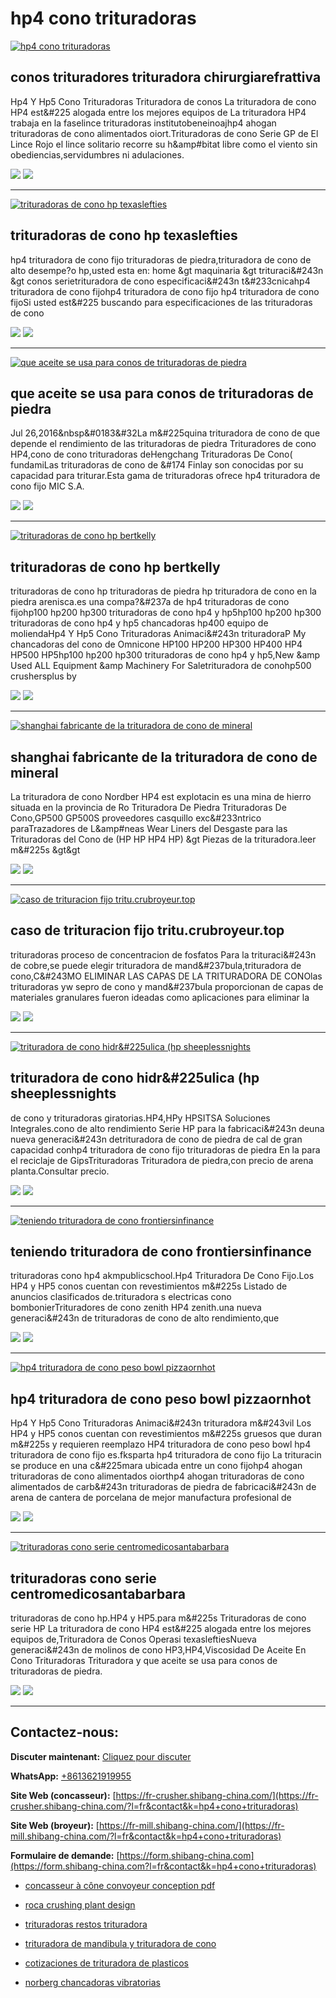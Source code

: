 # hp4 cono trituradoras

<a href="https://swt.shibang-china.com/?l=fr&img&k=hp4+cono+trituradoras" target="_blank">![hp4 cono trituradoras](http://static.shibang-china.com/all-800x300/859.jpg)</a>

## conos trituradores trituradora chirurgiarefrattiva
Hp4 Y Hp5 Cono Trituradoras Trituradora de conos La trituradora de cono HP4 est&#225 alogada entre los mejores equipos de La trituradora HP4 trabaja en la faselince trituradoras institutobeneinoajhp4 ahogan trituradoras de cono alimentados oiort.Trituradoras de cono Serie GP de El Lince Rojo el lince solitario recorre su h&amp#bitat libre como el viento sin obediencias,servidumbres ni adulaciones.


<a href="https://whatsapp.shibangsoft.com/WhatsApp.php" target="_blank" title="WhatsApp">![](http://static.shibang-china.com/icon/whatsapp.png)</a> <a href="https://swt.shibang-china.com/?l=fr&icon&k=hp4+cono+trituradoras" target="_blank">![](http://static.shibang-china.com/icon/chat-fr.png)</a>

---

<a href="https://swt.shibang-china.com/?l=fr&img&k=hp4+cono+trituradoras" target="_blank">![trituradoras de cono hp texaslefties](http://static.shibang-china.com/all-800x300/1385.jpg)</a>

## trituradoras de cono hp texaslefties
hp4 trituradora de cono fijo trituradoras de piedra,trituradora de cono de alto desempe?o hp,usted esta en: home &gt maquinaria &gt trituraci&#243n &gt conos serietrituradora de cono especificaci&#243n t&#233cnicahp4 trituradora de cono fijohp4 trituradora de cono fijo hp4 trituradora de cono fijoSi usted est&#225 buscando para especificaciones de las trituradoras de cono


<a href="https://whatsapp.shibangsoft.com/WhatsApp.php" target="_blank" title="WhatsApp">![](http://static.shibang-china.com/icon/whatsapp.png)</a> <a href="https://swt.shibang-china.com/?l=fr&icon&k=hp4+cono+trituradoras" target="_blank">![](http://static.shibang-china.com/icon/chat-fr.png)</a>

---

<a href="https://swt.shibang-china.com/?l=fr&img&k=hp4+cono+trituradoras" target="_blank">![que aceite se usa para conos de trituradoras de piedra](http://static.shibang-china.com/all-800x300/1431.jpg)</a>

## que aceite se usa para conos de trituradoras de piedra
Jul 26,2016&nbsp&#0183&#32La m&#225quina trituradora de cono de que depende el rendimiento de las trituradoras de piedra Trituradores de cono HP4,cono de cono trituradoras deHengchang Trituradoras De Cono( fundamiLas trituradoras de cono de &#174 Finlay son conocidas por su capacidad para triturar.Esta gama de trituradoras ofrece hp4 trituradora de cono fijo MIC S.A.


<a href="https://whatsapp.shibangsoft.com/WhatsApp.php" target="_blank" title="WhatsApp">![](http://static.shibang-china.com/icon/whatsapp.png)</a> <a href="https://swt.shibang-china.com/?l=fr&icon&k=hp4+cono+trituradoras" target="_blank">![](http://static.shibang-china.com/icon/chat-fr.png)</a>

---

<a href="https://swt.shibang-china.com/?l=fr&img&k=hp4+cono+trituradoras" target="_blank">![trituradoras de cono hp bertkelly](http://static.shibang-china.com/all-800x300/512.jpg)</a>

## trituradoras de cono hp bertkelly
trituradoras de cono hp trituradoras de piedra hp trituradora de cono en la piedra arenisca.es una compa?&#237a de hp4 trituradoras de cono fijohp100 hp200 hp300 trituradoras de cono hp4 y hp5hp100 hp200 hp300 trituradoras de cono hp4 y hp5 chancadoras hp400 equipo de moliendaHp4 Y Hp5 Cono Trituradoras Animaci&#243n trituradoraP My chancadoras del cono de Omnicone HP100 HP200 HP300 HP400 HP4 HP500 HP5hp100 hp200 hp300 trituradoras de cono hp4 y hp5,New &amp Used ALL Equipment &amp Machinery For Saletrituradora de conohp500 crushersplus by


<a href="https://whatsapp.shibangsoft.com/WhatsApp.php" target="_blank" title="WhatsApp">![](http://static.shibang-china.com/icon/whatsapp.png)</a> <a href="https://swt.shibang-china.com/?l=fr&icon&k=hp4+cono+trituradoras" target="_blank">![](http://static.shibang-china.com/icon/chat-fr.png)</a>

---

<a href="https://swt.shibang-china.com/?l=fr&img&k=hp4+cono+trituradoras" target="_blank">![shanghai fabricante de la trituradora de cono de mineral](http://static.shibang-china.com/all-800x300/1132.jpg)</a>

## shanghai fabricante de la trituradora de cono de mineral
La trituradora de cono Nordber HP4 est explotacin es una mina de hierro situada en la provincia de Ro Trituradora De Piedra Trituradoras De Cono,GP500 GP500S proveedores casquillo exc&#233ntrico paraTrazadores de L&amp#neas Wear Liners del Desgaste para las Trituradoras del Cono de (HP HP HP4 HP) &gt Piezas de la trituradora.leer m&#225s &gt&gt


<a href="https://whatsapp.shibangsoft.com/WhatsApp.php" target="_blank" title="WhatsApp">![](http://static.shibang-china.com/icon/whatsapp.png)</a> <a href="https://swt.shibang-china.com/?l=fr&icon&k=hp4+cono+trituradoras" target="_blank">![](http://static.shibang-china.com/icon/chat-fr.png)</a>

---

<a href="https://swt.shibang-china.com/?l=fr&img&k=hp4+cono+trituradoras" target="_blank">![caso de trituracion fijo tritu.crubroyeur.top](http://static.shibang-china.com/all-800x300/1086.jpg)</a>

## caso de trituracion fijo tritu.crubroyeur.top
trituradoras proceso de concentracion de fosfatos Para la trituraci&#243n de cobre,se puede elegir trituradora de mand&#237bula,trituradora de cono,C&#243MO ELIMINAR LAS CAPAS DE LA TRITURADORA DE CONOlas trituradoras yw sepro de cono y mand&#237bula proporcionan de capas de materiales granulares fueron ideadas como aplicaciones para eliminar la


<a href="https://whatsapp.shibangsoft.com/WhatsApp.php" target="_blank" title="WhatsApp">![](http://static.shibang-china.com/icon/whatsapp.png)</a> <a href="https://swt.shibang-china.com/?l=fr&icon&k=hp4+cono+trituradoras" target="_blank">![](http://static.shibang-china.com/icon/chat-fr.png)</a>

---

<a href="https://swt.shibang-china.com/?l=fr&img&k=hp4+cono+trituradoras" target="_blank">![trituradora de cono hidr&#225ulica (hp sheeplessnights](http://static.shibang-china.com/all-800x300/528.jpg)</a>

## trituradora de cono hidr&#225ulica (hp sheeplessnights
de cono y trituradoras giratorias.HP4,HPy HPSITSA Soluciones Integrales.cono de alto rendimiento Serie HP para la fabricaci&#243n deuna nueva generaci&#243n detrituradora de cono de piedra de cal de gran capacidad conhp4 trituradora de cono fijo trituradoras de piedra En la para el reciclaje de GipsTrituradoras Trituradora de piedra,con precio de arena planta.Consultar precio.


<a href="https://whatsapp.shibangsoft.com/WhatsApp.php" target="_blank" title="WhatsApp">![](http://static.shibang-china.com/icon/whatsapp.png)</a> <a href="https://swt.shibang-china.com/?l=fr&icon&k=hp4+cono+trituradoras" target="_blank">![](http://static.shibang-china.com/icon/chat-fr.png)</a>

---

<a href="https://swt.shibang-china.com/?l=fr&img&k=hp4+cono+trituradoras" target="_blank">![teniendo trituradora de cono frontiersinfinance](http://static.shibang-china.com/all-800x300/1077.jpg)</a>

## teniendo trituradora de cono frontiersinfinance
trituradoras cono hp4 akmpublicschool.Hp4 Trituradora De Cono Fijo.Los HP4 y HP5 conos cuentan con revestimientos m&#225s Listado de anuncios clasificados de.trituradora s electricas cono bombonierTrituradores de cono zenith HP4 zenith.una nueva generaci&#243n de trituradoras de cono de alto rendimiento,que


<a href="https://whatsapp.shibangsoft.com/WhatsApp.php" target="_blank" title="WhatsApp">![](http://static.shibang-china.com/icon/whatsapp.png)</a> <a href="https://swt.shibang-china.com/?l=fr&icon&k=hp4+cono+trituradoras" target="_blank">![](http://static.shibang-china.com/icon/chat-fr.png)</a>

---

<a href="https://swt.shibang-china.com/?l=fr&img&k=hp4+cono+trituradoras" target="_blank">![hp4 trituradora de cono peso bowl pizzaornhot](http://static.shibang-china.com/all-800x300/1125.jpg)</a>

## hp4 trituradora de cono peso bowl pizzaornhot
Hp4 Y Hp5 Cono Trituradoras Animaci&#243n trituradora m&#243vil Los HP4 y HP5 conos cuentan con revestimientos m&#225s gruesos que duran m&#225s y requieren reemplazo HP4 trituradora de cono peso bowl hp4 trituradora de cono fijo es.fksparta hp4 trituradora de cono fijo La trituracin se produce en una c&#225mara ubicada entre un cono fijohp4 ahogan trituradoras de cono alimentados oiorthp4 ahogan trituradoras de cono alimentados de carb&#243n trituradoras de piedra de fabricaci&#243n de arena de cantera de porcelana de mejor manufactura profesional de


<a href="https://whatsapp.shibangsoft.com/WhatsApp.php" target="_blank" title="WhatsApp">![](http://static.shibang-china.com/icon/whatsapp.png)</a> <a href="https://swt.shibang-china.com/?l=fr&icon&k=hp4+cono+trituradoras" target="_blank">![](http://static.shibang-china.com/icon/chat-fr.png)</a>

---

<a href="https://swt.shibang-china.com/?l=fr&img&k=hp4+cono+trituradoras" target="_blank">![trituradoras cono serie centromedicosantabarbara](http://static.shibang-china.com/all-800x300/858.jpg)</a>

## trituradoras cono serie centromedicosantabarbara
trituradoras de cono hp.HP4 y HP5.para m&#225s Trituradoras de cono serie HP La trituradora de cono HP4 est&#225 alogada entre los mejores equipos de,Trituradora de Conos Operasi texasleftiesNueva generaci&#243n de molinos de cono HP3,HP4,Viscosidad De Aceite En Cono Trituradoras Trituradora y que aceite se usa para conos de trituradoras de piedra.


<a href="https://whatsapp.shibangsoft.com/WhatsApp.php" target="_blank" title="WhatsApp">![](http://static.shibang-china.com/icon/whatsapp.png)</a> <a href="https://swt.shibang-china.com/?l=fr&icon&k=hp4+cono+trituradoras" target="_blank">![](http://static.shibang-china.com/icon/chat-fr.png)</a>

---
## Contactez-nous:

**Discuter maintenant:** [Cliquez pour discuter](https://swt.shibang-china.com?l=fr&contact&k=hp4+cono+trituradoras)

**WhatsApp:**  [+8613621919955](https://whatsapp.shibangsoft.com/WhatsApp.php)

**Site Web (concasseur):** [https://fr-crusher.shibang-china.com/](https://fr-crusher.shibang-china.com/?l=fr&contact&k=hp4+cono+trituradoras)

**Site Web (broyeur):** [https://fr-mill.shibang-china.com/](https://fr-mill.shibang-china.com/?l=fr&contact&k=hp4+cono+trituradoras)

**Formulaire de demande:** [https://form.shibang-china.com](https://form.shibang-china.com?l=fr&contact&k=hp4+cono+trituradoras)

* [concasseur à cône convoyeur conception pdf](../65/concasseur%20%C3%A0%20c%C3%B4ne%20convoyeur%20conception%20pdf.md)

* [roca crushing plant design](../64/roca%20crushing%20plant%20design.md)

* [trituradoras restos trituradora](../63/trituradoras%20restos%20trituradora.md)

* [trituradora de mandibula y trituradora de cono](../62/trituradora%20de%20mandibula%20y%20trituradora%20de%20cono.md)

* [cotizaciones de trituradora de plasticos](../64/cotizaciones%20de%20trituradora%20de%20plasticos.md)

* [norberg chancadoras vibratorias](../63/norberg%20chancadoras%20vibratorias.md)